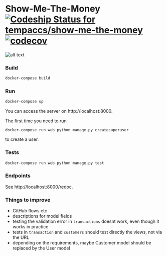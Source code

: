 # Show-Me-The-Money [![Codeship Status for tempaccs/show-me-the-money](https://app.codeship.com/projects/d4b21e10-3ac1-0138-6216-72327eda91a4/status?branch=master)](https://app.codeship.com/projects/386930) [![codecov](https://codecov.io/gh/tempaccs/show-me-the-money/branch/master/graph/badge.svg)](https://codecov.io/gh/tempaccs/show-me-the-money)

![alt text](https://media.giphy.com/media/9HQRIttS5C4Za/giphy.gif)

### Build
```bash
docker-compose build
```

### Run
```bash
docker-compose up
```
You can access the server on http://localhost:8000.

The first time you need to run
```
docker-compose run web python manage.py createsuperuser
```
to create a user.

### Tests
```bash
docker-compose run web python manage.py test
```

### Endpoints
See http://localhost:8000/redoc.

### Things to improve
- GitHub flows etc
- descriptions for model fields
- testing the validation error in `transactions` doesnt work, even though it works in practice
- tests in `transaction` and `customers` should test directly the views, not via the URL
- depending on the requirements, maybe Customer model should be replaced by the User model
